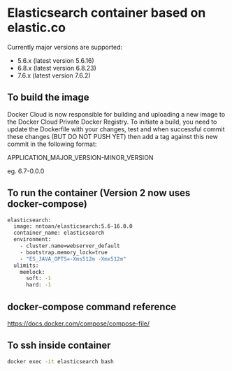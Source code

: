 # Elasticsearch container based on elastic.co

Currently major versions are supported:
- 5.6.x (latest version 5.6.16)
- 6.8.x (latest version 6.8.23)
- 7.6.x (latest version 7.6.2)

## To build the image
Docker Cloud is now responsible for building and uploading a new image to the Docker Cloud Private Docker Registry.
To initiate a build, you need to update the Dockerfile with your changes, test and when successful commit these changes (BUT DO NOT PUSH YET) then add a tag against this new commit in the following format:

APPLICATION_MAJOR_VERSION-MINOR_VERSION

eg.
6.7-0.0.0

## To run the container (Version 2 now uses docker-compose)
```bash
elasticsearch:
  image: nntoan/elasticsearch:5.6-16.0.0
  container_name: elasticsearch
  environment:
    - cluster.name=webserver_default
    - bootstrap.memory_lock=true
    - "ES_JAVA_OPTS=-Xms512m -Xmx512m"
  ulimits:
    memlock:
      soft: -1
      hard: -1
```

## docker-compose command reference
https://docs.docker.com/compose/compose-file/

## To ssh inside container
```bash
docker exec -it elasticsearch bash
```

